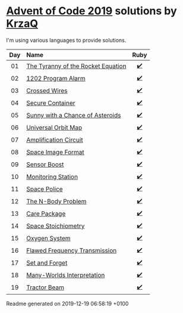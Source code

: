 [Advent of Code 2019](https://adventofcode.com) solutions by [KrzaQ][kq]
========================

I'm using various languages to provide solutions.

| Day | Name | Ruby |
|:---:|:---|:---:|
| 01 | [The Tyranny of the Rocket Equation][day01] | [:heavy_check_mark:](solutions/day01/main.rb) |
| 02 | [1202 Program Alarm][day02] | [:heavy_check_mark:](solutions/day02/main.rb) |
| 03 | [Crossed Wires][day03] | [:heavy_check_mark:](solutions/day03/main.rb) |
| 04 | [Secure Container][day04] | [:heavy_check_mark:](solutions/day04/main.rb) |
| 05 | [Sunny with a Chance of Asteroids][day05] | [:heavy_check_mark:](solutions/day05/main.rb) |
| 06 | [Universal Orbit Map][day06] | [:heavy_check_mark:](solutions/day06/main.rb) |
| 07 | [Amplification Circuit][day07] | [:heavy_check_mark:](solutions/day07/main.rb) |
| 08 | [Space Image Format][day08] | [:heavy_check_mark:](solutions/day08/main.rb) |
| 09 | [Sensor Boost][day09] | [:heavy_check_mark:](solutions/day09/main.rb) |
| 10 | [Monitoring Station][day10] | [:heavy_check_mark:](solutions/day10/main.rb) |
| 11 | [Space Police][day11] | [:heavy_check_mark:](solutions/day11/main.rb) |
| 12 | [The N-Body Problem][day12] | [:heavy_check_mark:](solutions/day12/main.rb) |
| 13 | [Care Package][day13] | [:heavy_check_mark:](solutions/day13/main.rb) |
| 14 | [Space Stoichiometry][day14] | [:heavy_check_mark:](solutions/day14/main.rb) |
| 15 | [Oxygen System][day15] | [:heavy_check_mark:](solutions/day15/main.rb) |
| 16 | [Flawed Frequency Transmission][day16] | [:heavy_check_mark:](solutions/day16/main.rb) |
| 17 | [Set and Forget][day17] | [:heavy_check_mark:](solutions/day17/main.rb) |
| 18 | [Many-Worlds Interpretation][day18] | [:heavy_check_mark:](solutions/day18/main.rb) |
| 19 | [Tractor Beam][day19] | [:heavy_check_mark:](solutions/day19/main.rb) |

[day01]: https://adventofcode.com/2019/day/1
[day02]: https://adventofcode.com/2019/day/2
[day03]: https://adventofcode.com/2019/day/3
[day04]: https://adventofcode.com/2019/day/4
[day05]: https://adventofcode.com/2019/day/5
[day06]: https://adventofcode.com/2019/day/6
[day07]: https://adventofcode.com/2019/day/7
[day08]: https://adventofcode.com/2019/day/8
[day09]: https://adventofcode.com/2019/day/9
[day10]: https://adventofcode.com/2019/day/10
[day11]: https://adventofcode.com/2019/day/11
[day12]: https://adventofcode.com/2019/day/12
[day13]: https://adventofcode.com/2019/day/13
[day14]: https://adventofcode.com/2019/day/14
[day15]: https://adventofcode.com/2019/day/15
[day16]: https://adventofcode.com/2019/day/16
[day17]: https://adventofcode.com/2019/day/17
[day18]: https://adventofcode.com/2019/day/18
[day19]: https://adventofcode.com/2019/day/19

[kq]: https://dev.krzaq.cc

Readme generated on 2019-12-19 06:58:19 +0100